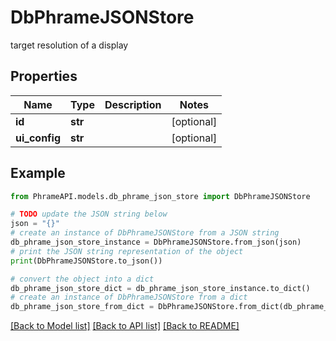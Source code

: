 # DbPhrameJSONStore

target resolution of a display

## Properties

Name | Type | Description | Notes
------------ | ------------- | ------------- | -------------
**id** | **str** |  | [optional] 
**ui_config** | **str** |  | [optional] 

## Example

```python
from PhrameAPI.models.db_phrame_json_store import DbPhrameJSONStore

# TODO update the JSON string below
json = "{}"
# create an instance of DbPhrameJSONStore from a JSON string
db_phrame_json_store_instance = DbPhrameJSONStore.from_json(json)
# print the JSON string representation of the object
print(DbPhrameJSONStore.to_json())

# convert the object into a dict
db_phrame_json_store_dict = db_phrame_json_store_instance.to_dict()
# create an instance of DbPhrameJSONStore from a dict
db_phrame_json_store_from_dict = DbPhrameJSONStore.from_dict(db_phrame_json_store_dict)
```
[[Back to Model list]](../README.md#documentation-for-models) [[Back to API list]](../README.md#documentation-for-api-endpoints) [[Back to README]](../README.md)


